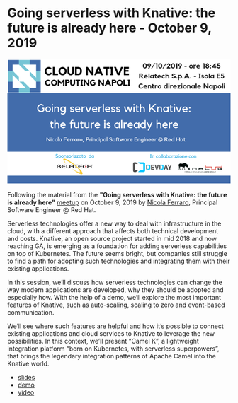 # Going serverless with Knative: the future is already here - October 9, 2019

![Going serverless with Knative: the future is already here](banner.png)

Following the material from the **"Going serverless with Knative: the future is already here"** [meetup](https://community.cncf.io/events/details/cncf-cloud-native-computing-napoli-presents-going-serverless-with-knative-the-future-is-already-here/) on October 9, 2019 by [Nicola Ferraro](https://twitter.com/ni_ferraro0), Principal Software Engineer @ Red Hat.

Serverless technologies offer a new way to deal with infrastructure in the cloud, with a different approach that affects both technical development and costs. Knative, an open source project started in mid 2018 and now reaching GA, is emerging as a foundation for adding serverless capabilities on top of Kubernetes. The future seems bright, but companies still struggle to find a path for adopting such technologies and integrating them with their existing applications.

In this session, we’ll discuss how serverless technologies can change the way modern applications are developed, why they should be adopted and especially how.
With the help of a demo, we’ll explore the most important features of Knative, such as auto-scaling, scaling to zero and event-based communication.

We’ll see where such features are helpful and how it’s possible to connect existing applications and cloud services to Knative to leverage the new possibilities. In this context, we’ll present “Camel K”, a lightweight integration platform “born on Kubernetes, with serverless superpowers”, that brings the legendary integration patterns of Apache Camel into the Knative world.

* [slides](going-serverless-with-knative.pdf)
* [demo](https://github.com/nicolaferraro/knative-demo)
* [video](https://www.youtube.com/watch?v=VFiqinaInK8)